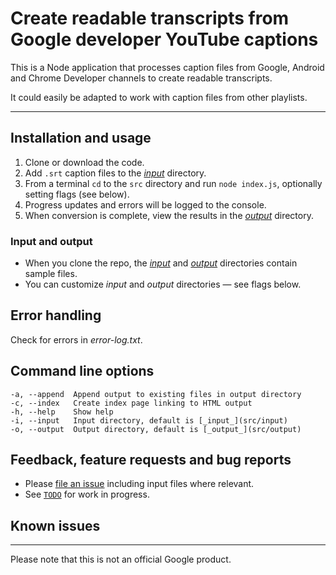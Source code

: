 # Create readable transcripts from Google developer YouTube captions

This is a Node application that processes caption files from Google, Android and Chrome Developer channels to create readable transcripts.

It could easily be adapted to work with caption files from other playlists.

---

## Installation and usage

1. Clone or download the code.
2. Add `.srt` caption files to the [_input_](src/input) directory.
3. From a terminal `cd` to the `src` directory and run `node index.js`,
optionally setting flags (see below).
4. Progress updates and errors will be logged to the console.
5. When conversion is complete, view the results in the [_output_](src/output)
directory.

### Input and output

* When you clone the repo, the [_input_](src/input) and [_output_](src/output)
directories contain sample files.
* You can customize _input_ and _output_ directories — see flags below.

## Error handling

Check for errors in _error-log.txt_.

## Command line options

```
-a, --append  Append output to existing files in output directory
-c, --index   Create index page linking to HTML output
-h, --help    Show help
-i, --input   Input directory, default is [_input_](src/input)
-o, --output  Output directory, default is [_output_](src/output)
```

## Feedback, feature requests and bug reports

- Please [file an issue](https://github.com/samdutton/multihouse/issues/new)
including input files where relevant.
- See [`TODO`](TODO) for work in progress.

## Known issues



---

Please note that this is not an official Google product.

